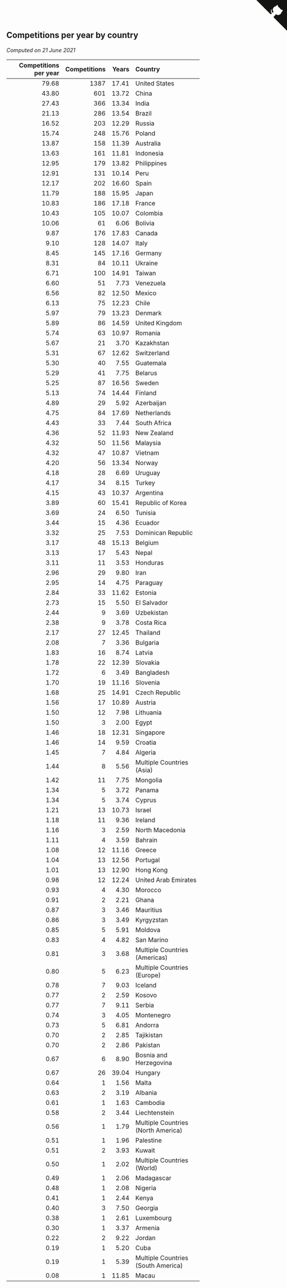 ## Competitions per year by country

*Computed on 21 June 2021*

| Competitions per year | Competitions | Years | Country |
| ---: | ---: | ---: | :--- |
| 79.68 | 1387 | 17.41 | United States |
| 43.80 | 601 | 13.72 | China |
| 27.43 | 366 | 13.34 | India |
| 21.13 | 286 | 13.54 | Brazil |
| 16.52 | 203 | 12.29 | Russia |
| 15.74 | 248 | 15.76 | Poland |
| 13.87 | 158 | 11.39 | Australia |
| 13.63 | 161 | 11.81 | Indonesia |
| 12.95 | 179 | 13.82 | Philippines |
| 12.91 | 131 | 10.14 | Peru |
| 12.17 | 202 | 16.60 | Spain |
| 11.79 | 188 | 15.95 | Japan |
| 10.83 | 186 | 17.18 | France |
| 10.43 | 105 | 10.07 | Colombia |
| 10.06 | 61 | 6.06 | Bolivia |
| 9.87 | 176 | 17.83 | Canada |
| 9.10 | 128 | 14.07 | Italy |
| 8.45 | 145 | 17.16 | Germany |
| 8.31 | 84 | 10.11 | Ukraine |
| 6.71 | 100 | 14.91 | Taiwan |
| 6.60 | 51 | 7.73 | Venezuela |
| 6.56 | 82 | 12.50 | Mexico |
| 6.13 | 75 | 12.23 | Chile |
| 5.97 | 79 | 13.23 | Denmark |
| 5.89 | 86 | 14.59 | United Kingdom |
| 5.74 | 63 | 10.97 | Romania |
| 5.67 | 21 | 3.70 | Kazakhstan |
| 5.31 | 67 | 12.62 | Switzerland |
| 5.30 | 40 | 7.55 | Guatemala |
| 5.29 | 41 | 7.75 | Belarus |
| 5.25 | 87 | 16.56 | Sweden |
| 5.13 | 74 | 14.44 | Finland |
| 4.89 | 29 | 5.92 | Azerbaijan |
| 4.75 | 84 | 17.69 | Netherlands |
| 4.43 | 33 | 7.44 | South Africa |
| 4.36 | 52 | 11.93 | New Zealand |
| 4.32 | 50 | 11.56 | Malaysia |
| 4.32 | 47 | 10.87 | Vietnam |
| 4.20 | 56 | 13.34 | Norway |
| 4.18 | 28 | 6.69 | Uruguay |
| 4.17 | 34 | 8.15 | Turkey |
| 4.15 | 43 | 10.37 | Argentina |
| 3.89 | 60 | 15.41 | Republic of Korea |
| 3.69 | 24 | 6.50 | Tunisia |
| 3.44 | 15 | 4.36 | Ecuador |
| 3.32 | 25 | 7.53 | Dominican Republic |
| 3.17 | 48 | 15.13 | Belgium |
| 3.13 | 17 | 5.43 | Nepal |
| 3.11 | 11 | 3.53 | Honduras |
| 2.96 | 29 | 9.80 | Iran |
| 2.95 | 14 | 4.75 | Paraguay |
| 2.84 | 33 | 11.62 | Estonia |
| 2.73 | 15 | 5.50 | El Salvador |
| 2.44 | 9 | 3.69 | Uzbekistan |
| 2.38 | 9 | 3.78 | Costa Rica |
| 2.17 | 27 | 12.45 | Thailand |
| 2.08 | 7 | 3.36 | Bulgaria |
| 1.83 | 16 | 8.74 | Latvia |
| 1.78 | 22 | 12.39 | Slovakia |
| 1.72 | 6 | 3.49 | Bangladesh |
| 1.70 | 19 | 11.16 | Slovenia |
| 1.68 | 25 | 14.91 | Czech Republic |
| 1.56 | 17 | 10.89 | Austria |
| 1.50 | 12 | 7.98 | Lithuania |
| 1.50 | 3 | 2.00 | Egypt |
| 1.46 | 18 | 12.31 | Singapore |
| 1.46 | 14 | 9.59 | Croatia |
| 1.45 | 7 | 4.84 | Algeria |
| 1.44 | 8 | 5.56 | Multiple Countries (Asia) |
| 1.42 | 11 | 7.75 | Mongolia |
| 1.34 | 5 | 3.72 | Panama |
| 1.34 | 5 | 3.74 | Cyprus |
| 1.21 | 13 | 10.73 | Israel |
| 1.18 | 11 | 9.36 | Ireland |
| 1.16 | 3 | 2.59 | North Macedonia |
| 1.11 | 4 | 3.59 | Bahrain |
| 1.08 | 12 | 11.16 | Greece |
| 1.04 | 13 | 12.56 | Portugal |
| 1.01 | 13 | 12.90 | Hong Kong |
| 0.98 | 12 | 12.24 | United Arab Emirates |
| 0.93 | 4 | 4.30 | Morocco |
| 0.91 | 2 | 2.21 | Ghana |
| 0.87 | 3 | 3.46 | Mauritius |
| 0.86 | 3 | 3.49 | Kyrgyzstan |
| 0.85 | 5 | 5.91 | Moldova |
| 0.83 | 4 | 4.82 | San Marino |
| 0.81 | 3 | 3.68 | Multiple Countries (Americas) |
| 0.80 | 5 | 6.23 | Multiple Countries (Europe) |
| 0.78 | 7 | 9.03 | Iceland |
| 0.77 | 2 | 2.59 | Kosovo |
| 0.77 | 7 | 9.11 | Serbia |
| 0.74 | 3 | 4.05 | Montenegro |
| 0.73 | 5 | 6.81 | Andorra |
| 0.70 | 2 | 2.85 | Tajikistan |
| 0.70 | 2 | 2.86 | Pakistan |
| 0.67 | 6 | 8.90 | Bosnia and Herzegovina |
| 0.67 | 26 | 39.04 | Hungary |
| 0.64 | 1 | 1.56 | Malta |
| 0.63 | 2 | 3.19 | Albania |
| 0.61 | 1 | 1.63 | Cambodia |
| 0.58 | 2 | 3.44 | Liechtenstein |
| 0.56 | 1 | 1.79 | Multiple Countries (North America) |
| 0.51 | 1 | 1.96 | Palestine |
| 0.51 | 2 | 3.93 | Kuwait |
| 0.50 | 1 | 2.02 | Multiple Countries (World) |
| 0.49 | 1 | 2.06 | Madagascar |
| 0.48 | 1 | 2.08 | Nigeria |
| 0.41 | 1 | 2.44 | Kenya |
| 0.40 | 3 | 7.50 | Georgia |
| 0.38 | 1 | 2.61 | Luxembourg |
| 0.30 | 1 | 3.37 | Armenia |
| 0.22 | 2 | 9.22 | Jordan |
| 0.19 | 1 | 5.20 | Cuba |
| 0.19 | 1 | 5.39 | Multiple Countries (South America) |
| 0.08 | 1 | 11.85 | Macau |


<a href="https://github.com/jonatanklosko/wca_statistics" class="github-corner" aria-label="View source on Github"><svg width="80" height="80" viewBox="0 0 250 250" style="fill:#151513; color:#fff; position: absolute; top: 0; border: 0; right: 0;" aria-hidden="true"><path d="M0,0 L115,115 L130,115 L142,142 L250,250 L250,0 Z"></path><path d="M128.3,109.0 C113.8,99.7 119.0,89.6 119.0,89.6 C122.0,82.7 120.5,78.6 120.5,78.6 C119.2,72.0 123.4,76.3 123.4,76.3 C127.3,80.9 125.5,87.3 125.5,87.3 C122.9,97.6 130.6,101.9 134.4,103.2" fill="currentColor" style="transform-origin: 130px 106px;" class="octo-arm"></path><path d="M115.0,115.0 C114.9,115.1 118.7,116.5 119.8,115.4 L133.7,101.6 C136.9,99.2 139.9,98.4 142.2,98.6 C133.8,88.0 127.5,74.4 143.8,58.0 C148.5,53.4 154.0,51.2 159.7,51.0 C160.3,49.4 163.2,43.6 171.4,40.1 C171.4,40.1 176.1,42.5 178.8,56.2 C183.1,58.6 187.2,61.8 190.9,65.4 C194.5,69.0 197.7,73.2 200.1,77.6 C213.8,80.2 216.3,84.9 216.3,84.9 C212.7,93.1 206.9,96.0 205.4,96.6 C205.1,102.4 203.0,107.8 198.3,112.5 C181.9,128.9 168.3,122.5 157.7,114.1 C157.9,116.9 156.7,120.9 152.7,124.9 L141.0,136.5 C139.8,137.7 141.6,141.9 141.8,141.8 Z" fill="currentColor" class="octo-body"></path></svg></a><style>.github-corner:hover .octo-arm{animation:octocat-wave 560ms ease-in-out}@keyframes octocat-wave{0%,100%{transform:rotate(0)}20%,60%{transform:rotate(-25deg)}40%,80%{transform:rotate(10deg)}}@media (max-width:500px){.github-corner:hover .octo-arm{animation:none}.github-corner .octo-arm{animation:octocat-wave 560ms ease-in-out}}</style>
